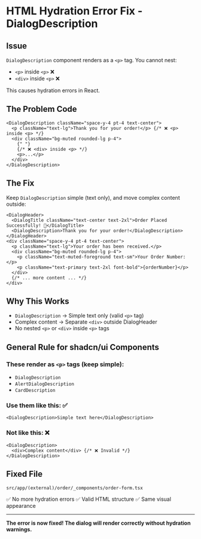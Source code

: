 # HTML Hydration Error Fix - DialogDescription

## Issue

`DialogDescription` component renders as a `<p>` tag. You cannot nest:

- `<p>` inside `<p>` ❌
- `<div>` inside `<p>` ❌

This causes hydration errors in React.

## The Problem Code

```tsx
<DialogDescription className="space-y-4 pt-4 text-center">
  <p className="text-lg">Thank you for your order!</p> {/* ❌ <p> inside <p> */}
  <div className="bg-muted rounded-lg p-4">
    {" "}
    {/* ❌ <div> inside <p> */}
    <p>...</p>
  </div>
</DialogDescription>
```

## The Fix

Keep `DialogDescription` simple (text only), and move complex content outside:

```tsx
<DialogHeader>
  <DialogTitle className="text-center text-2xl">Order Placed Successfully! 🎉</DialogTitle>
  <DialogDescription>Thank you for your order!</DialogDescription>
</DialogHeader>
<div className="space-y-4 pt-4 text-center">
  <p className="text-lg">Your order has been received.</p>
  <div className="bg-muted rounded-lg p-4">
    <p className="text-muted-foreground text-sm">Your Order Number:</p>
    <p className="text-primary text-2xl font-bold">{orderNumber}</p>
  </div>
  {/* ... more content ... */}
</div>
```

## Why This Works

- `DialogDescription` → Simple text only (valid `<p>` tag)
- Complex content → Separate `<div>` outside DialogHeader
- No nested `<p>` or `<div>` inside `<p>` tags

## General Rule for shadcn/ui Components

### These render as `<p>` tags (keep simple):

- `DialogDescription`
- `AlertDialogDescription`
- `CardDescription`

### Use them like this: ✅

```tsx
<DialogDescription>Simple text here</DialogDescription>
```

### Not like this: ❌

```tsx
<DialogDescription>
  <div>Complex content</div> {/* ❌ Invalid */}
</DialogDescription>
```

## Fixed File

`src/app/(external)/order/_components/order-form.tsx`

✅ No more hydration errors
✅ Valid HTML structure
✅ Same visual appearance

---

**The error is now fixed! The dialog will render correctly without hydration warnings.**
